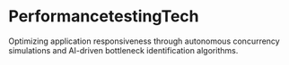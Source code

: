 # PerformancetestingTech
Optimizing application responsiveness through autonomous concurrency simulations and AI-driven bottleneck identification algorithms.
